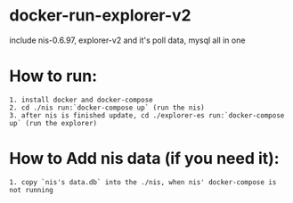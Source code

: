 # docker-run-explorer-v2
include nis-0.6.97, explorer-v2 and it's poll data, mysql all in one
# How to run:
    1. install docker and docker-compose
    2. cd ./nis run:`docker-compose up` (run the nis)
    3. after nis is finished update, cd ./explorer-es run:`docker-compose up` (run the explorer)
# How to Add nis data (if you need it):
    1. copy `nis's data.db` into the ./nis, when nis' docker-compose is not running
